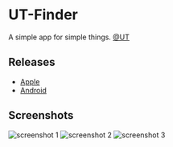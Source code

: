 # UT-Finder

A simple app for simple things. [@UT](https://www.utexas.edu/)

## Releases
- [Apple](https://itunes.apple.com/us/app/ut-finder/id1436096236)
- [Android](https://play.google.com/store/apps/details?id=io.sshh.utfinder)

## Screenshots

![screenshot 1](https://lh3.googleusercontent.com/wyUU4JXmXVpn5GdjJ_1xeoZgwQxYMrPf23mYiA5ILK4zv3-_CQJTud3jKcnl7ecQ0g1N=w210-h400-rw) ![screenshot 2](https://lh3.googleusercontent.com/p7CkQcoyY3T3uOfh6_v7DGIDRzb3mz6gcfu-N0oREiwS273rQOlhgBIkOWUQ4sAezg=w210-h400-rw) ![screenshot 3](https://lh3.googleusercontent.com/VT7zyuzEm0weX8upAWznD0EYkfZwcna3DqDJgvKZ7tmG6_xYqtB8vXtzFUvalsXFkr4=w210-h400-rw)
